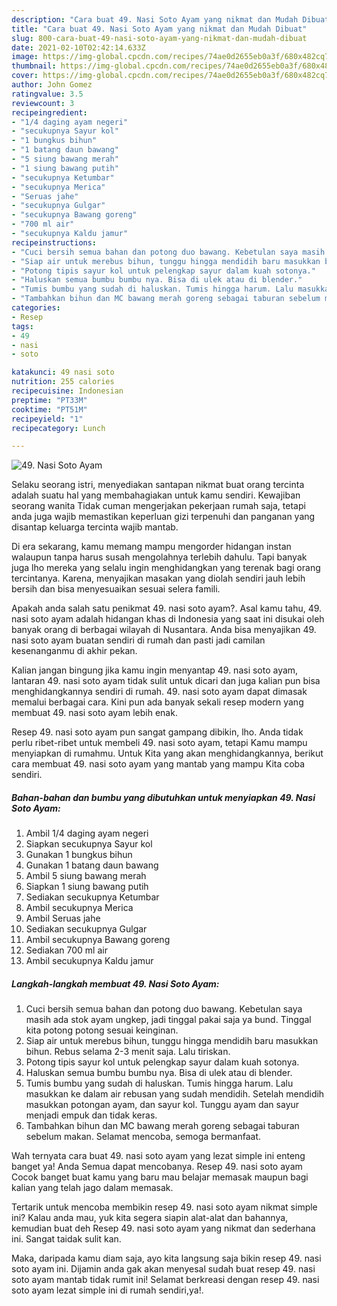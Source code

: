 ```yaml
---
description: "Cara buat 49. Nasi Soto Ayam yang nikmat dan Mudah Dibuat"
title: "Cara buat 49. Nasi Soto Ayam yang nikmat dan Mudah Dibuat"
slug: 800-cara-buat-49-nasi-soto-ayam-yang-nikmat-dan-mudah-dibuat
date: 2021-02-10T02:42:14.633Z
image: https://img-global.cpcdn.com/recipes/74ae0d2655eb0a3f/680x482cq70/49-nasi-soto-ayam-foto-resep-utama.jpg
thumbnail: https://img-global.cpcdn.com/recipes/74ae0d2655eb0a3f/680x482cq70/49-nasi-soto-ayam-foto-resep-utama.jpg
cover: https://img-global.cpcdn.com/recipes/74ae0d2655eb0a3f/680x482cq70/49-nasi-soto-ayam-foto-resep-utama.jpg
author: John Gomez
ratingvalue: 3.5
reviewcount: 3
recipeingredient:
- "1/4 daging ayam negeri"
- "secukupnya Sayur kol"
- "1 bungkus bihun"
- "1 batang daun bawang"
- "5 siung bawang merah"
- "1 siung bawang putih"
- "secukupnya Ketumbar"
- "secukupnya Merica"
- "Seruas jahe"
- "secukupnya Gulgar"
- "secukupnya Bawang goreng"
- "700 ml air"
- "secukupnya Kaldu jamur"
recipeinstructions:
- "Cuci bersih semua bahan dan potong duo bawang. Kebetulan saya masih ada stok ayam ungkep, jadi tinggal pakai saja ya bund. Tinggal kita potong potong sesuai keinginan."
- "Siap air untuk merebus bihun, tunggu hingga mendidih baru masukkan bihun. Rebus selama 2-3 menit saja. Lalu tiriskan."
- "Potong tipis sayur kol untuk pelengkap sayur dalam kuah sotonya."
- "Haluskan semua bumbu bumbu nya. Bisa di ulek atau di blender."
- "Tumis bumbu yang sudah di haluskan. Tumis hingga harum. Lalu masukkan ke dalam air rebusan yang sudah mendidih. Setelah mendidih masukkan potongan ayam, dan sayur kol. Tunggu ayam dan sayur menjadi empuk dan tidak keras."
- "Tambahkan bihun dan MC bawang merah goreng sebagai taburan sebelum makan. Selamat mencoba, semoga bermanfaat."
categories:
- Resep
tags:
- 49
- nasi
- soto

katakunci: 49 nasi soto 
nutrition: 255 calories
recipecuisine: Indonesian
preptime: "PT33M"
cooktime: "PT51M"
recipeyield: "1"
recipecategory: Lunch

---
```



![49. Nasi Soto Ayam](https://img-global.cpcdn.com/recipes/74ae0d2655eb0a3f/680x482cq70/49-nasi-soto-ayam-foto-resep-utama.jpg)

Selaku seorang istri, menyediakan santapan nikmat buat orang tercinta adalah suatu hal yang membahagiakan untuk kamu sendiri. Kewajiban seorang  wanita Tidak cuman mengerjakan pekerjaan rumah saja, tetapi anda juga wajib memastikan keperluan gizi terpenuhi dan panganan yang disantap keluarga tercinta wajib mantab.

Di era  sekarang, kamu memang mampu mengorder hidangan instan walaupun tanpa harus susah mengolahnya terlebih dahulu. Tapi banyak juga lho mereka yang selalu ingin menghidangkan yang terenak bagi orang tercintanya. Karena, menyajikan masakan yang diolah sendiri jauh lebih bersih dan bisa menyesuaikan sesuai selera famili. 



Apakah anda salah satu penikmat 49. nasi soto ayam?. Asal kamu tahu, 49. nasi soto ayam adalah hidangan khas di Indonesia yang saat ini disukai oleh banyak orang di berbagai wilayah di Nusantara. Anda bisa menyajikan 49. nasi soto ayam buatan sendiri di rumah dan pasti jadi camilan kesenanganmu di akhir pekan.

Kalian jangan bingung jika kamu ingin menyantap 49. nasi soto ayam, lantaran 49. nasi soto ayam tidak sulit untuk dicari dan juga kalian pun bisa menghidangkannya sendiri di rumah. 49. nasi soto ayam dapat dimasak memalui berbagai cara. Kini pun ada banyak sekali resep modern yang membuat 49. nasi soto ayam lebih enak.

Resep 49. nasi soto ayam pun sangat gampang dibikin, lho. Anda tidak perlu ribet-ribet untuk membeli 49. nasi soto ayam, tetapi Kamu mampu menyiapkan di rumahmu. Untuk Kita yang akan menghidangkannya, berikut cara membuat 49. nasi soto ayam yang mantab yang mampu Kita coba sendiri.

<!--inarticleads1-->

##### Bahan-bahan dan bumbu yang dibutuhkan untuk menyiapkan 49. Nasi Soto Ayam:

1. Ambil 1/4 daging ayam negeri
1. Siapkan secukupnya Sayur kol
1. Gunakan 1 bungkus bihun
1. Gunakan 1 batang daun bawang
1. Ambil 5 siung bawang merah
1. Siapkan 1 siung bawang putih
1. Sediakan secukupnya Ketumbar
1. Ambil secukupnya Merica
1. Ambil Seruas jahe
1. Sediakan secukupnya Gulgar
1. Ambil secukupnya Bawang goreng
1. Sediakan 700 ml air
1. Ambil secukupnya Kaldu jamur




<!--inarticleads2-->

##### Langkah-langkah membuat 49. Nasi Soto Ayam:

1. Cuci bersih semua bahan dan potong duo bawang. Kebetulan saya masih ada stok ayam ungkep, jadi tinggal pakai saja ya bund. Tinggal kita potong potong sesuai keinginan.
1. Siap air untuk merebus bihun, tunggu hingga mendidih baru masukkan bihun. Rebus selama 2-3 menit saja. Lalu tiriskan.
1. Potong tipis sayur kol untuk pelengkap sayur dalam kuah sotonya.
1. Haluskan semua bumbu bumbu nya. Bisa di ulek atau di blender.
1. Tumis bumbu yang sudah di haluskan. Tumis hingga harum. Lalu masukkan ke dalam air rebusan yang sudah mendidih. Setelah mendidih masukkan potongan ayam, dan sayur kol. Tunggu ayam dan sayur menjadi empuk dan tidak keras.
1. Tambahkan bihun dan MC bawang merah goreng sebagai taburan sebelum makan. Selamat mencoba, semoga bermanfaat.




Wah ternyata cara buat 49. nasi soto ayam yang lezat simple ini enteng banget ya! Anda Semua dapat mencobanya. Resep 49. nasi soto ayam Cocok banget buat kamu yang baru mau belajar memasak maupun bagi kalian yang telah jago dalam memasak.

Tertarik untuk mencoba membikin resep 49. nasi soto ayam nikmat simple ini? Kalau anda mau, yuk kita segera siapin alat-alat dan bahannya, kemudian buat deh Resep 49. nasi soto ayam yang nikmat dan sederhana ini. Sangat taidak sulit kan. 

Maka, daripada kamu diam saja, ayo kita langsung saja bikin resep 49. nasi soto ayam ini. Dijamin anda gak akan menyesal sudah buat resep 49. nasi soto ayam mantab tidak rumit ini! Selamat berkreasi dengan resep 49. nasi soto ayam lezat simple ini di rumah sendiri,ya!.

